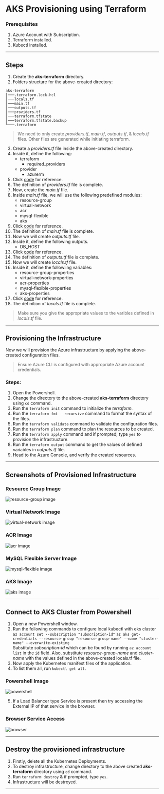 # AKS Provisioning using Terraform

### Prerequisites
1. Azure Account with Subscription.
2. Terraform installed.
3. Kubectl installed.

---

## Steps
1. Create the **aks-terraform** directory.
2. Folders structure for the above-created directory:
```
aks-terraform
│───.terraform.lock.hcl
│───locals.tf
│───main.tf
│───outputs.tf
│───providers.tf
│───terraform.tfstate
│───terraform.tfstate.backup
└───.terraform
```

> We need to only create *providers.tf*, *main.tf*, *outputs.tf*, & *locals.tf* files. Other files are generated while initiating terraform.

3. Create a *providers.tf* file inside the above-created directory.
4. Inside it, define the following:
    - terraform
        - required_providers
    - provider
        - azurerm
5. Click [code](https://github.com/inflection-sahil/devops/blob/master/terraform/azure/aks/sample-providers.tf) for reference.
6. The definition of *providers.tf* file is complete.
7. Now, create the *main.tf* file.
8. Inside *main.tf* file, we will use the following predefined modules:
    - resource-group
    - virtual-network
    - acr
    - mysql-flexible
    - aks
9. Click [code](https://github.com/inflection-sahil/devops/blob/master/terraform/azure/aks/main.tf) for reference.
10. The definition of *main.tf* file is complete.
11. Now we will create *outputs.tf* file.
12. Inside it, define the following outputs.
    - DB_HOST
13. Click [code](https://github.com/inflection-sahil/devops/blob/master/terraform/azure/aks/outputs.tf) for reference.
14. The definition of *outputs.tf* file is complete.
15. Now we will create *locals.tf* file.
16. Inside it, define the followiing variables:
    - resource-group-properties
    - virtual-network-properties
    - acr-properties
    - mysql-flexible-properties
    - aks-properties
17. Click [code](https://github.com/inflection-sahil/devops/blob/master/terraform/azure/aks/sample-locals.tf) for reference.
18. The definition of *locals.tf* file is complete.

> Make sure you give the appropriate values to the varibles defined in *locals.tf* file.

---

## Provisioning the Infrastructure
Now we will provision the Azure infrastructure by applying the above-created configuration files.

> Ensure Azure CLI is configured with appropriate Azure account credentials.

### Steps:
1. Open the Powershell.
2. Change the directory to the above-created **aks-terraform** directory using `cd` command.
3. Run the `terraform init` command to initialize the *terraform*.  
4. Run the `terraform fmt --recursive` command to format the syntax of the files.
5. Run the `terraform validate` command to validate the configuration files.
6. Run the `terraform plan` command to plan the resources to be created.
7. Run the `terraform apply` command and if prompted, type `yes` to provision the infrastructure.
8. Run the `terraform output` command to get the values of defined variables in *outputs.tf* file.
9. Head to the Azure Console, and verify the created resources.

---

## Screenshots of Provisioned Infrastructure

### Resource Group Image
![resource-group image]()

### Virtual Network Image
![virtual-network image]()

### ACR Image
![acr image]()

### MySQL Flexible Server Image
![mysql-flexible image]()

### AKS Image
![aks image]()

---

## Connect to AKS Cluster from Powershell

1. Open a new Powershell window.
2. Run the following commands to configure local kubectl with eks cluster  
    `az account set --subscription "subscription-id"`
    `az aks get-credentials --resource-group "resource-group-name" --name "cluster-name" --overwrite-existing`  
    Substitute *subscription-id* which can be found by running `az account list` in the `id` field.
    Also, substitute *resource-group-name* and *cluster-name* with the values defined in the above-created locals.tf file.
3. Now apply the Kubernetes manifest files of the application.
4. To list them all, run `kubectl get all`.

### Powershell Image
![powershell]()

5. If a Load Balancer type Service is present then try accessing the External IP of that service in the browser.

### Browser Service Access
![browser]()

---

## Destroy the provisioned infrastructure

1. Firstly, delete all the Kubernetes Deployments.
2. To destroy infrastructure, change directory to the above created **aks-terraform** directory using `cd` command.
3. Run `terraform destroy` & if prompted, type `yes`.
4. Infrastructure will be destroyed.

---